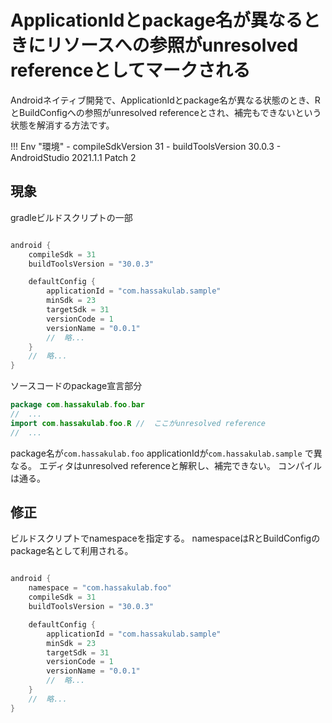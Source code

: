# ApplicationIdとpackage名が異なるときにリソースへの参照がunresolved referenceとしてマークされる

Androidネイティブ開発で、ApplicationIdとpackage名が異なる状態のとき、RとBuildConfigへの参照がunresolved referenceとされ、補完もできないという状態を解消する方法です。

!!! Env "環境"
    - compileSdkVersion 31
    - buildToolsVersion 30.0.3
    - AndroidStudio 2021.1.1 Patch 2

## 現象

gradleビルドスクリプトの一部
```build.gradle.kts

android {
    compileSdk = 31
    buildToolsVersion = "30.0.3"

    defaultConfig {
        applicationId = "com.hassakulab.sample"
        minSdk = 23
        targetSdk = 31
        versionCode = 1
        versionName = "0.0.1"
        //  略...
    }
    //  略...
}
```

ソースコードのpackage宣言部分
```kotlin
package com.hassakulab.foo.bar
//  ...
import com.hassakulab.foo.R //  ここがunresolved reference
//  ...
```

package名が`com.hassakulab.foo` applicationIdが`com.hassakulab.sample` で異なる。
エディタはunresolved referenceと解釈し、補完できない。
コンパイルは通る。

## 修正

ビルドスクリプトでnamespaceを指定する。
namespaceはRとBuildConfigのpackage名として利用される。
```build.gradle.kts

android {
    namespace = "com.hassakulab.foo"
    compileSdk = 31
    buildToolsVersion = "30.0.3"

    defaultConfig {
        applicationId = "com.hassakulab.sample"
        minSdk = 23
        targetSdk = 31
        versionCode = 1
        versionName = "0.0.1"
        //  略...
    }
    //  略...
}
```
